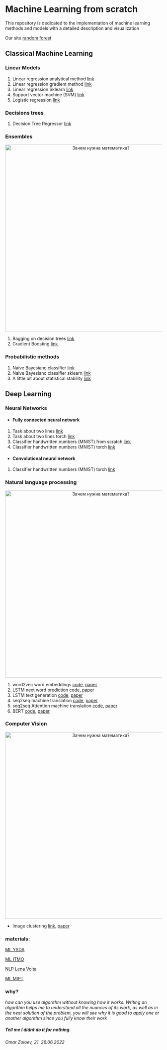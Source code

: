 
# Machine Learning from scratch
This repository is dedicated to the implementation of machine learning methods and models with a detailed description and visualization


Our site [random forest](https://dzagcoffee.github.io/random-forest/index.html)
## Classical Machine Learning
### Linear Models

01. Linear regression analytical method [link](https://github.com/tsebaka/ML-from-scratch/blob/main/Classical%20ML/Linear%20models/Linear_Regression_Analytical_Method.ipynb)
02. Linear regression gradient method [link](https://github.com/tsebaka/ML-from-scratch/blob/main/Classical%20ML/Linear%20models/Linear_Regression_Gradient_Method.ipynb)
03. Linear regression Sklearn [link](https://github.com/tsebaka/ML-from-scratch/blob/main/Classical%20ML/Linear%20models/Sklearn%20Linear%20Regression.ipynb)
04. Support vector machine (SVM)  [link](https://github.com/tsebaka/ML-from-scratch/blob/main/Classical%20ML/Linear%20models/Linear%20Classification%20SVM.ipynb)
05. Logistic regression [link](https://github.com/tsebaka/ML-from-scratch/blob/main/Classical%20ML/Logistic%20regression/Logistic%20regression.ipynb)
### Decisions trees
01. Decision Tree Regressor [link](https://github.com/tsebaka/ML-from-scratch/blob/main/Classical%20ML/Decision%20Tree/Decision%20Tree%20Regression.ipynb)
### Ensembles
<p align="center">
  <a>
    <img src="https://camo.githubusercontent.com/f4d753da60c20d81232181cc260d5a21485fcf7120533770478187ded8392ed5/687474703a2f2f75632d722e6769746875622e696f2f7075626c69632f696d616765732f616e616c79746963732f67626d2f626f6f737465645f7374756d70732e676966" alt="Зачем нужна математика?" width="600">
  </a>
</p>

01. Bagging on decision trees [link](https://github.com/tsebaka/ML-from-scratch/blob/main/Classical%20ML/Ensembles/Ensemble%20-%20Bagging%20on%20decision%20tree.ipynb)
02. Gradient Boosting [link](https://github.com/tsebaka/ML-from-scratch/blob/main/Classical%20ML/Ensembles/Gradient_Boosting.ipynb)
### Probabilistic methods
01. Naive Bayesianс classifier [link](https://github.com/tsebaka/ML-from-scratch/blob/main/Classical%20ML/Probabilistic%20models/Naive%20Bayes%20Classifier%20from%20scratch.ipynb)
02. Naive Bayesianс classifier sklearn [link](https://github.com/tsebaka/ML-from-scratch/blob/main/Classical%20ML/Probabilistic%20models/Naive%20Bayes%20Classifier%20with%20sklearn.ipynb)
03. A little bit about statistical stability [link](https://github.com/tsebaka/ML-from-scratch/blob/main/Classical%20ML/Probabilistic%20models/Statistical%20stability.ipynb)

## Deep Learning
### Neural Networks
* #### Fully connected neural network

01. Task about two lines [link](https://github.com/tsebaka/ML-from-scratch/blob/main/Deep%20Learning/Neural%20Networks/FCNN/Two%20lines.ipynb)
2.  Task about two lines torch [link](https://github.com/tsebaka/ML-from-scratch/blob/main/Deep%20Learning/Neural%20Networks/FCNN/Two%20lines%20with%20torch.ipynb)
3.  Classifier handwritten numbers (MNIST) from scratch [link](https://github.com/tsebaka/ML-from-scratch/blob/main/Deep%20Learning/Neural%20Networks/FCNN/MNIST%20Neural%20network.ipynb)
4.  Classifier handwritten numbers (MNIST) torch [link](https://github.com/tsebaka/ML-from-scratch/blob/main/Deep%20Learning/Neural%20Networks/FCNN/NetMNISTtorch.ipynb)

* #### Convolutional neural network
01. Classifier handwritten numbers (MNIST) torch [link](https://github.com/tsebaka/ML-from-scratch/blob/main/Deep%20Learning/Neural%20Networks/CNN/ConvMNISTtorch.ipynb)

### Natural language processing 
<p align="center">
  <a>
    <img src="https://avatars.dzeninfra.ru/get-zen_doc/4079787/pub_60755fec063a3d24f9fee32d_60756163dbd81a619429df70/orig" alt="Зачем нужна математика?" width="600">
  </a>
</p>

1. word2vec word embeddings              [code](https://github.com/tsebaka/ML-from-scratch/blob/main/Deep%20Learning/NLP/word2vec.ipynb), [paper](https://arxiv.org/pdf/1301.3781.pdf)
2. LSTM next word prediction             [code](https://github.com/tsebaka/ML-from-scratch/blob/main/Deep%20Learning/NLP/LSTM%20pytoch.ipynb), [paper](https://www.bioinf.jku.at/publications/older/2604.pdf)
3. LSTM text generation                  [code](https://github.com/tsebaka/Machine-Learning/blob/main/Deep%20Learning/NLP/text%20generator%20with%20LSTM.ipynb), [paper](https://arxiv.org/pdf/2005.00048.pdf)
4. seq2seq machine translation         [code](https://github.com/tsebaka/Machine-Learning/blob/main/Deep%20Learning/NLP/seq2seq.ipynb), [paper](https://arxiv.org/pdf/1409.3215.pdf)
5. seq2seq Attention machine translation [code](https://github.com/tsebaka/Machine-Learning/blob/main/Deep%20Learning/NLP/seq2seq%20with%20attention.ipynb), [paper](https://arxiv.org/pdf/1706.03762.pdf)
6. BERT                               [code](https://github.com/tsebaka/Machine-Learning/blob/main/Deep%20Learning/NLP/BERT%20from%20scratch.ipynb), [paper](https://arxiv.org/pdf/1810.04805.pdf)

### Computer Vision

<p align="center">
  <a>
    <img src="https://i.pinimg.com/originals/a3/3e/d1/a33ed1a30053418ac6c1ef9b3351e771.gif" alt="Зачем нужна математика?" width="600">
  </a>
</p>

  * Image clustering [link](https://github.com/tsebaka/Machine-Learning/blob/main/Deep%20Learning/CV/Image%20clustering.ipynb), [paper](https://github.com/tsebaka/Machine-Learning/blob/main/Deep%20Learning/CV/Image%20clustering.ipynb)

### materials: 

[ML YSDA](https://academy.yandex.ru/handbook)

[ML ITMO](https://github.com/testpassword/Machine-learning-and-data-analysis)

[NLP Lena Voita](https://lena-voita.github.io/nlp_course.html#whats_inside_fun)

[ML MIPT](https://www.youtube.com/results?search_query=%D0%BC%D0%B0%D1%88%D0%B8%D0%BD%D0%BD%D0%BE%D0%B5+%D0%BE%D0%B1%D1%83%D1%87%D0%B5%D0%BD%D0%B8%D0%B5+%D0%BD%D0%B5%D0%B9%D1%87%D0%B5%D0%B2)

### why?
_how can you use algorithm without knowing how it works. Writing an algorithm helps me to understand all the nuances of its work, as well as in the next solution of the problem, you will see why it is good to apply one or another algorithm since you fully know their work_

##### Tell me I didnt do it for nothing.

###### Omar Zoloev, 21. 26.06.2022
